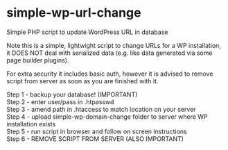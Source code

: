 # simple-wp-url-change
Simple PHP script to update WordPress URL in database

Note this is a simple, lightwight script to change URLs for a WP installation, it DOES NOT deal with serialized data (e.g. like data generated via some page builder plugins).

For extra security it includes basic auth, however it is advised to remove script from server as soon as you are finished with it.

Step 1 - backup your database! (IMPORTANT)  
Step 2 - enter user/pass in .htpasswd  
Step 3 - amend path in .htaccess to match location on your server  
Step 4 - upload simple-wp-domain-change folder to server where WP installation exists  
Step 5 - run script in browser and follow on screen instructions  
Step 6 - REMOVE SCRIPT FROM SERVER (ALSO IMPORTANT)
